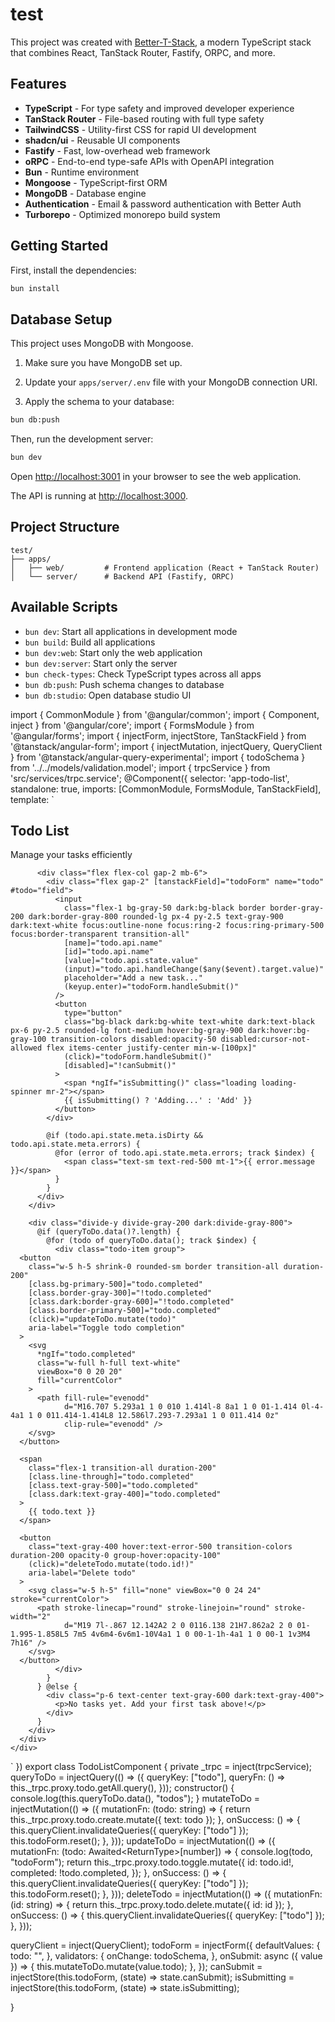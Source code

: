 # test

This project was created with [Better-T-Stack](https://github.com/AmanVarshney01/create-better-t-stack), a modern TypeScript stack that combines React, TanStack Router, Fastify, ORPC, and more.

## Features

- **TypeScript** - For type safety and improved developer experience
- **TanStack Router** - File-based routing with full type safety
- **TailwindCSS** - Utility-first CSS for rapid UI development
- **shadcn/ui** - Reusable UI components
- **Fastify** - Fast, low-overhead web framework
- **oRPC** - End-to-end type-safe APIs with OpenAPI integration
- **Bun** - Runtime environment
- **Mongoose** - TypeScript-first ORM
- **MongoDB** - Database engine
- **Authentication** - Email & password authentication with Better Auth
- **Turborepo** - Optimized monorepo build system

## Getting Started

First, install the dependencies:

```bash
bun install
```
## Database Setup

This project uses MongoDB with Mongoose.

1. Make sure you have MongoDB set up.
2. Update your `apps/server/.env` file with your MongoDB connection URI.

3. Apply the schema to your database:
```bash
bun db:push
```


Then, run the development server:

```bash
bun dev
```

Open [http://localhost:3001](http://localhost:3001) in your browser to see the web application.

The API is running at [http://localhost:3000](http://localhost:3000).



## Project Structure

```
test/
├── apps/
│   ├── web/         # Frontend application (React + TanStack Router)
│   └── server/      # Backend API (Fastify, ORPC)
```

## Available Scripts

- `bun dev`: Start all applications in development mode
- `bun build`: Build all applications
- `bun dev:web`: Start only the web application
- `bun dev:server`: Start only the server
- `bun check-types`: Check TypeScript types across all apps
- `bun db:push`: Push schema changes to database
- `bun db:studio`: Open database studio UI






import { CommonModule } from '@angular/common';
import { Component, inject } from '@angular/core';
import { FormsModule } from '@angular/forms';
import { injectForm, injectStore, TanStackField } from '@tanstack/angular-form';
import { injectMutation, injectQuery, QueryClient } from '@tanstack/angular-query-experimental';
import { todoSchema } from '../../models/validation.model';
import { trpcService } from 'src/services/trpc.service';
@Component({
 selector: 'app-todo-list',
 standalone: true,
 imports: [CommonModule, FormsModule, TanStackField],
 template: `
    <div class="container mx-auto px-4 py-8">
      <div class="bg-white dark:bg-[#111111] w-full max-w-md mx-auto rounded-lg shadow-lg animate-fade-in border border-gray-200 dark:border-gray-800">
        <div class="p-6">
          <h2 class="text-2xl font-semibold mb-2 text-gray-900 dark:text-white">Todo List</h2>
          <p class="text-gray-600 dark:text-gray-400 mb-6">Manage your tasks efficiently</p>

          <div class="flex flex-col gap-2 mb-6">
            <div class="flex gap-2" [tanstackField]="todoForm" name="todo" #todo="field">
              <input
                class="flex-1 bg-gray-50 dark:bg-black border border-gray-200 dark:border-gray-800 rounded-lg px-4 py-2.5 text-gray-900 dark:text-white focus:outline-none focus:ring-2 focus:ring-primary-500 focus:border-transparent transition-all"
                [name]="todo.api.name"
                [id]="todo.api.name"
                [value]="todo.api.state.value"
                (input)="todo.api.handleChange($any($event).target.value)"
                placeholder="Add a new task..."
                (keyup.enter)="todoForm.handleSubmit()"
              />
              <button
                type="button"
                class="bg-black dark:bg-white text-white dark:text-black px-6 py-2.5 rounded-lg font-medium hover:bg-gray-900 dark:hover:bg-gray-100 transition-colors disabled:opacity-50 disabled:cursor-not-allowed flex items-center justify-center min-w-[100px]"
                (click)="todoForm.handleSubmit()"
                [disabled]="!canSubmit()"
              >
                <span *ngIf="isSubmitting()" class="loading loading-spinner mr-2"></span>
                {{ isSubmitting() ? 'Adding...' : 'Add' }}
              </button>
            </div>

            @if (todo.api.state.meta.isDirty && todo.api.state.meta.errors) {
              @for (error of todo.api.state.meta.errors; track $index) {
                <span class="text-sm text-red-500 mt-1">{{ error.message }}</span>
              }
            }
          </div>
        </div>

        <div class="divide-y divide-gray-200 dark:divide-gray-800">
          @if (queryToDo.data()?.length) {
            @for (todo of queryToDo.data(); track $index) {
              <div class="todo-item group">
      <button
        class="w-5 h-5 shrink-0 rounded-sm border transition-all duration-200"
        [class.bg-primary-500]="todo.completed"
        [class.border-gray-300]="!todo.completed"
        [class.dark:border-gray-600]="!todo.completed"
        [class.border-primary-500]="todo.completed"
        (click)="updateToDo.mutate(todo)"
        aria-label="Toggle todo completion"
      >
        <svg
          *ngIf="todo.completed"
          class="w-full h-full text-white"
          viewBox="0 0 20 20"
          fill="currentColor"
        >
          <path fill-rule="evenodd"
                d="M16.707 5.293a1 1 0 010 1.414l-8 8a1 1 0 01-1.414 0l-4-4a1 1 0 011.414-1.414L8 12.586l7.293-7.293a1 1 0 011.414 0z"
                clip-rule="evenodd" />
        </svg>
      </button>

      <span
        class="flex-1 transition-all duration-200"
        [class.line-through]="todo.completed"
        [class.text-gray-500]="todo.completed"
        [class.dark:text-gray-400]="todo.completed"
      >
        {{ todo.text }}
      </span>

      <button
        class="text-gray-400 hover:text-error-500 transition-colors duration-200 opacity-0 group-hover:opacity-100"
        (click)="deleteTodo.mutate(todo.id!)"
        aria-label="Delete todo"
      >
        <svg class="w-5 h-5" fill="none" viewBox="0 0 24 24" stroke="currentColor">
          <path stroke-linecap="round" stroke-linejoin="round" stroke-width="2"
                d="M19 7l-.867 12.142A2 2 0 0116.138 21H7.862a2 2 0 01-1.995-1.858L5 7m5 4v6m4-6v6m1-10V4a1 1 0 00-1-1h-4a1 1 0 00-1 1v3M4 7h16" />
        </svg>
      </button>
              </div>
            }
          } @else {
            <div class="p-6 text-center text-gray-600 dark:text-gray-400">
              <p>No tasks yet. Add your first task above!</p>
            </div>
          }
        </div>
      </div>
    </div>
  `
})
export class TodoListComponent {
 private _trpc = inject(trpcService);
 queryToDo = injectQuery(() => ({
  queryKey: ["todo"],
  queryFn: () => this._trpc.proxy.todo.getAll.query(),
 }));
 constructor() {
  console.log(this.queryToDo.data(), "todos");
 }
 mutateToDo = injectMutation(() => ({
  mutationFn: (todo: string) => {
   return this._trpc.proxy.todo.create.mutate({ text: todo });
  },
  onSuccess: () => {
   this.queryClient.invalidateQueries({ queryKey: ["todo"] });
   this.todoForm.reset();
  },
 }));
 updateToDo = injectMutation(() => ({
  mutationFn: (todo: Awaited<ReturnType<typeof this._trpc.proxy.todo.getAll.query>>[number]) => {
   console.log(todo, "todoForm");
   return this._trpc.proxy.todo.toggle.mutate({
    id: todo.id!,
    completed: !todo.completed,
   });
  },
  onSuccess: () => {
   this.queryClient.invalidateQueries({ queryKey: ["todo"] });
   this.todoForm.reset();
  },
 }));
 deleteTodo = injectMutation(() => ({
  mutationFn: (id: string) => {
   return this._trpc.proxy.todo.delete.mutate({ id: id });
  },
  onSuccess: () => {
   this.queryClient.invalidateQueries({ queryKey: ["todo"] });
  },
 }));

 queryClient = inject(QueryClient);
 todoForm = injectForm({
  defaultValues: {
   todo: "",
  },
  validators: {
   onChange: todoSchema,
  },
  onSubmit: async ({ value }) => {
   this.mutateToDo.mutate(value.todo);
  },
 });
 canSubmit = injectStore(this.todoForm, (state) => state.canSubmit);
 isSubmitting = injectStore(this.todoForm, (state) => state.isSubmitting);

}
